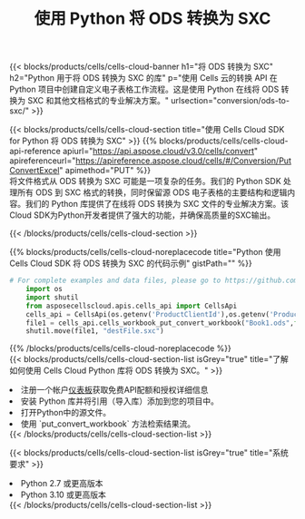 ﻿---
title: 使用 Python 将 ODS 转换为 SXC
description: 利用Python的Aspose.Cells Cloud SDK将ODS格式文件转换为SXC格式文件。
kwords: Excel, Convert ODS to SXC, REST, Python
howto: How to convert ODS to SXC using Aspose.Cells Cloud Python library.
---
{{< blocks/products/cells/cells-cloud-banner h1="将 ODS 转换为 SXC" h2="Python 用于将 ODS 转换为 SXC 的库" p="使用 Cells 云的转换 API 在 Python 项目中创建自定义电子表格工作流程。这是使用 Python 在线将 ODS 转换为 SXC 和其他文档格式的专业解决方案。" urlsection="conversion/ods-to-sxc/" >}}

{{< blocks/products/cells/cells-cloud-section title="使用 Cells Cloud SDK for Python 将 ODS 转换为 SXC" >}}
{{% blocks/products/cells/cells-cloud-api-reference apiurl="https://api.aspose.cloud/v3.0/cells/convert" apireferenceurl="https://apireference.aspose.cloud/cells/#/Conversion/PutConvertExcel" apimethod="PUT" %}}
<br/>
将文件格式从 ODS 转换为 SXC 可能是一项复杂的任务。我们的 Python SDK 处理所有 ODS 到 SXC 格式的转换，同时保留源 ODS 电子表格的主要结构和逻辑内容。我们的 Python 库提供了在线将 ODS 转换为 SXC 文件的专业解决方案。该Cloud SDK为Python开发者提供了强大的功能，并确保高质量的SXC输出。

{{< /blocks/products/cells/cells-cloud-section >}}

{{% blocks/products/cells/cells-cloud-noreplacecode title="Python 使用 Cells Cloud SDK 将 ODS 转换为 SXC 的代码示例" gistPath="" %}}
 
```python
# For complete examples and data files, please go to https://github.com/aspose-cells-cloud/aspose-cells-cloud-python/
    import os
    import shutil
    from asposecellscloud.apis.cells_api import CellsApi
    cells_api = CellsApi(os.getenv('ProductClientId'),os.getenv('ProductClientSecret'))
    file1 = cells_api.cells_workbook_put_convert_workbook("Book1.ods",format="sxc")
    shutil.move(file1, "destFile.sxc")     
```
 
{{% /blocks/products/cells/cells-cloud-noreplacecode %}}
<br/>
{{< blocks/products/cells/cells-cloud-section-list isGrey="true" title="了解如何使用 Cells Cloud Python 库将 ODS 转换为 SXC。" >}}
<li>注册一个帐户<a href="https://dashboard.aspose.cloud/">仪表板</a>获取免费API配额和授权详细信息</li>
<li>安装 Python 库并将引用（导入库）添加到您的项目中。</li>
<li>打开Python中的源文件。</li>
<li>使用 `put_convert_workbook` 方法检索结果流。</li>
{{< /blocks/products/cells/cells-cloud-section-list >}}

{{< blocks/products/cells/cells-cloud-section-list isGrey="true" title="系统要求" >}}
<li>Python 2.7 或更高版本</li>
<li>Python 3.10 或更高版本</li>
{{< /blocks/products/cells/cells-cloud-section-list >}}
